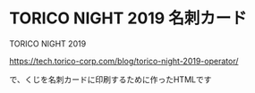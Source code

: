 # TORICO NIGHT 2019 名刺カード

TORICO NIGHT 2019

https://tech.torico-corp.com/blog/torico-night-2019-operator/

で、くじを名刺カードに印刷するために作ったHTMLです
